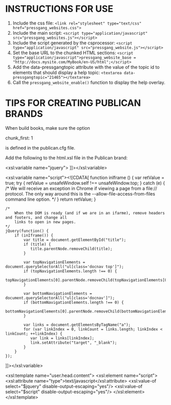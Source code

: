 INSTRUCTIONS FOR USE
====================

1. Include the css file: 
   `<link rel="stylesheet" type="text/css" href="pressgang_websites.css">`
2. Include the main script: 
   `<script type="application/javascript" src="pressgang_websites.js"></script>`
3. Include the script generated by the csprocessor: 
   `<script type="application/javascript" src="pressgang_website.js"></script>`
4. Set the base URL to the chunked HTML sections: 
   `<script type="application/javascript">pressgang_website_base = "http://docs.mysite.com/MyBook/en-US/html";</script>`
5. Add the data-pressgangtopic attribute with the value of the topic id to elements that should display a help topic: 
   `<textarea data-pressgangtopic="21465"></textarea>`
6. Call the `pressgang_website_enable()` function to display the help overlay.

TIPS FOR CREATING PUBLICAN BRANDS
=================================
When build books, make sure the option

chunk_first: 1

is defined in the publican.cfg file.

Add the following to the html.xsl file in the Publican brand:

<xsl:variable name="jquery"><![CDATA[
    <!-- jquery minified code goes here -->
]]></xsl:variable>

<xsl:variable name="script"><![CDATA[
    function inIframe () {
        var retValue = true;
        try {
            retValue = unsafeWindow.self !== unsafeWindow.top;
        } catch (e) {
            /*
                We will receive an exception in Chrome if viewing a page from a file:// protocol.
                The only way around this is the --allow-file-access-from-files command line option.
            */
        }
        return retValue;
    }

    /*
        When the DOM is ready (and if we are in an ifarme), remove headers and footers, and change all
        links to open in new pages.
    */
    jQuery(function() {
        if (inIframe()) {
            var title = document.getElementById("title");
            if (title) {
               title.parentNode.removeChild(title);
            }

            var topNavigationElements = document.querySelectorAll("ul[class='docnav top']");
            if (topNavigationElements.length !== 0) {
               topNavigationElements[0].parentNode.removeChild(topNavigationElements[0]);
            }

            var bottomNavigationElements = document.querySelectorAll("ul[class='docnav']");
            if (bottomNavigationElements.length !== 0) {
               bottomNavigationElements[0].parentNode.removeChild(bottomNavigationElements[0]);
            }

            var links = document.getElementsByTagName("a");
            for (var linkIndex = 0, linkCount = links.length; linkIndex < linkCount; ++linkIndex) {
               var link = links[linkIndex];
               link.setAttribute("target", "_blank");
            }
        }
    });
]]></xsl:variable>

<xsl:template name="user.head.content">
    <xsl:element name="script">
    <xsl:attribute name="type">text/javascript</xsl:attribute>
    <xsl:value-of select="$jquery" disable-output-escaping="yes"/>
    <xsl:value-of select="$script" disable-output-escaping="yes"/>
    </xsl:element>
</xsl:template>




